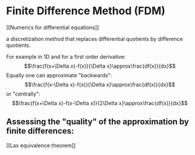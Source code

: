 # Finite Difference Method (FDM)
[[Numerics for differential equations]]


a discretization method that replaces differential quotients by difference quotients.

For example in 1D and for a first order derivative:
$$\frac{f(x+\Delta x)-f(x)}{\Delta x}\approx\frac{df(x)}{dx}$$
Equally one can approximate "backwards":
$$\frac{f(x-\Delta x)-f(x)}{\Delta x}\approx\frac{df(x)}{dx}$$
or "centrally":
$$\frac{f(x+\Delta x)-f(x-\Delta x)}{2\Delta x}\approx\frac{df(x)}{dx}$$


## Assessing the "quality" of the approximation by finite differences:
[[Lax equivalence theorem]]
